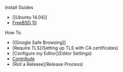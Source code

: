Install Guides
* [[Ubuntu 14.04]]
* [FreeBSD 10](http://www.tnpi.net/wiki/MT6_SMTP)

How To
* [[Google Safe Browsing]]
* [Require TLS](Setting up TLS with CA certificates)
* [Configure my Editor](Editor Settings)
* [Contribute](Contributing)
* [Roll a Release](Release Process)
